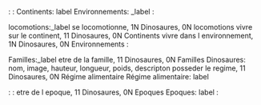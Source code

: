 :
:
Continents: label
Environnements: _label
:

locomotions:_label
se locomotionne, 1N Dinosaures, 0N locomotions
vivre sur le continent, 11 Dinosaures, 0N Continents
vivre dans l environnement, 1N Dinosaures, 0N Environnements
:

Familles:_label
etre de la famille, 11 Dinosaures, 0N Familles
Dinosaures: nom, image, hauteur, longueur, poids, descripton
posseder le regime, 11 Dinosaures, 0N Régime alimentaire
Régime alimentaire: label

:
:
etre de l epoque, 11 Dinosaures, 0N Epoques
Epoques: label
: